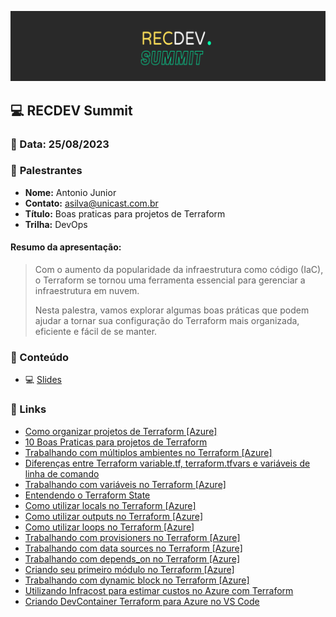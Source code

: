 <p align="center">
<img src="assets/images/recdev.png">
</p>

## 💻 **RECDEV Summit**
### 📅 Data: 25/08/2023

### 🎤 **Palestrantes**

- **Nome:** Antonio Junior
- **Contato:** asilva@unicast.com.br
- **Título:** Boas praticas para projetos de Terraform
- **Trilha:** DevOps

#### **Resumo da apresentação:** 

>Com o aumento da popularidade da infraestrutura como código (IaC), o Terraform se tornou uma ferramenta essencial para gerenciar a infraestrutura em nuvem.
>
>Nesta palestra, vamos explorar algumas boas práticas que podem ajudar a tornar sua configuração do Terraform mais organizada, eficiente e fácil de se manter.

### 💬 Conteúdo

- 💻 [Slides](/RECDEV%20Summit%202023%20-%20Boas%20praticas%20para%20projetos%20de%20Terraform/RECDEV%20Summit%202023%20-%20Boas%20praticas%20para%20projetos%20de%20Terraform.pdf) 

### 🔗 Links

- [Como organizar projetos de Terraform [Azure]](https://unicast.com.br/posts/como-organizar-projetos-de-terraform-azure/)
- [10 Boas Praticas para projetos de Terraform](https://unicast.com.br/posts/10-boas-praticas-para-projetos-terraform/)
- [Trabalhando com múltiplos ambientes no Terraform [Azure]](https://unicast.com.br/posts/trabalhando-com-multiplos-ambientes-no-terraform-azure/)
- [Diferenças entre Terraform variable.tf, terraform.tfvars e variáveis de linha de comando](https://unicast.com.br/posts/diferencas-entre-terraform-variables-tfvars-variaveis-de-linha-de-comando/)
- [Trabalhando com variáveis no Terraform [Azure]](https://unicast.com.br/posts/trabalhando-com-variaveis-no-terraform-azure/)
- [Entendendo o Terraform State](https://unicast.com.br/posts/entendendo-o-terraform-state/)
- [Como utilizar locals no Terraform [Azure]](https://unicast.com.br/posts/como-utilizar-locals-no-terraform-azure/)
- [Como utilizar outputs no Terraform [Azure]](https://unicast.com.br/posts/como-utilizar-outputs-no-terraform-azure/)
- [Como utilizar loops no Terraform [Azure]](https://unicast.com.br/posts/como-utilizar-loops-no-terraform-azure/)
- [Trabalhando com provisioners no Terraform [Azure]](https://unicast.com.br/posts/trabalhando-com-provisioners-no-terraform-azure/)
- [Trabalhando com data sources no Terraform [Azure]](https://unicast.com.br/posts/trabalhando-com-data-sources-no-terraform-azure/)
- [Trabalhando com depends_on no Terraform [Azure]](https://unicast.com.br/posts/trabalhando-com-dependson-no-terraform-azure/)
- [Criando seu primeiro módulo no Terraform [Azure]](https://unicast.com.br/posts/criando-seu-primeiro-modulo-no-terraform-azure/)
- [Trabalhando com dynamic block no Terraform [Azure]](https://unicast.com.br/posts/trabalhando-com-dynamic-block-no-terraform-azure/)
- [Utilizando Infracost para estimar custos no Azure com Terraform](https://unicast.com.br/posts/utilizando-infracost-para-estimar-custos-no-azure-com-terraform/)
- [Criando DevContainer Terraform para Azure no VS Code](https://unicast.com.br/posts/criando-devcontainer-terraform-para-azure-no-vs-code/)
